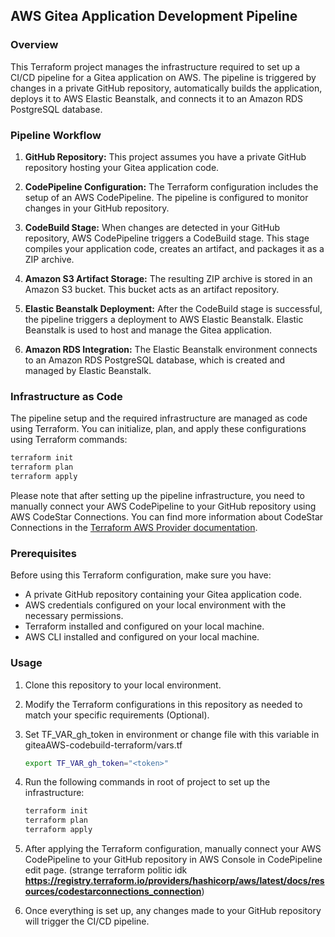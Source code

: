 ## AWS Gitea Application Development Pipeline

### Overview

This Terraform project manages the infrastructure required to set up a CI/CD pipeline for a Gitea application on AWS. The pipeline is triggered by changes in a private GitHub repository, automatically builds the application, deploys it to AWS Elastic Beanstalk, and connects it to an Amazon RDS PostgreSQL database.

### Pipeline Workflow

1. **GitHub Repository:** This project assumes you have a private GitHub repository hosting your Gitea application code.

2. **CodePipeline Configuration:** The Terraform configuration includes the setup of an AWS CodePipeline. The pipeline is configured to monitor changes in your GitHub repository.

3. **CodeBuild Stage:** When changes are detected in your GitHub repository, AWS CodePipeline triggers a CodeBuild stage. This stage compiles your application code, creates an artifact, and packages it as a ZIP archive.

4. **Amazon S3 Artifact Storage:** The resulting ZIP archive is stored in an Amazon S3 bucket. This bucket acts as an artifact repository.

5. **Elastic Beanstalk Deployment:** After the CodeBuild stage is successful, the pipeline triggers a deployment to AWS Elastic Beanstalk. Elastic Beanstalk is used to host and manage the Gitea application.

6. **Amazon RDS Integration:** The Elastic Beanstalk environment connects to an Amazon RDS PostgreSQL database, which is created and managed by Elastic Beanstalk.

### Infrastructure as Code

The pipeline setup and the required infrastructure are managed as code using Terraform. You can initialize, plan, and apply these configurations using Terraform commands:

```bash
terraform init
terraform plan
terraform apply
```

Please note that after setting up the pipeline infrastructure, you need to manually connect your AWS CodePipeline to your GitHub repository using AWS CodeStar Connections. You can find more information about CodeStar Connections in the [Terraform AWS Provider documentation](https://registry.terraform.io/providers/hashicorp/aws/latest/docs/resources/codestarconnections_connection).

### Prerequisites

Before using this Terraform configuration, make sure you have:

- A private GitHub repository containing your Gitea application code.
- AWS credentials configured on your local environment with the necessary permissions.
- Terraform installed and configured on your local machine.
- AWS CLI installed and configured on your local machine.

### Usage

1. Clone this repository to your local environment.

2. Modify the Terraform configurations in this repository as needed to match your specific requirements (Optional).

3. Set TF_VAR_gh_token in environment or change file with this variable in giteaAWS-codebuild-terraform/vars.tf
   ```bash
   export TF_VAR_gh_token="<token>"
   ```

5. Run the following commands in root of project to set up the infrastructure:

   ```bash
   terraform init
   terraform plan
   terraform apply
   ```

6. After applying the Terraform configuration, manually connect your AWS CodePipeline to your GitHub repository in AWS Console in CodePipeline edit page. (strange terraform politic idk **https://registry.terraform.io/providers/hashicorp/aws/latest/docs/resources/codestarconnections_connection**)

7. Once everything is set up, any changes made to your GitHub repository will trigger the CI/CD pipeline.
